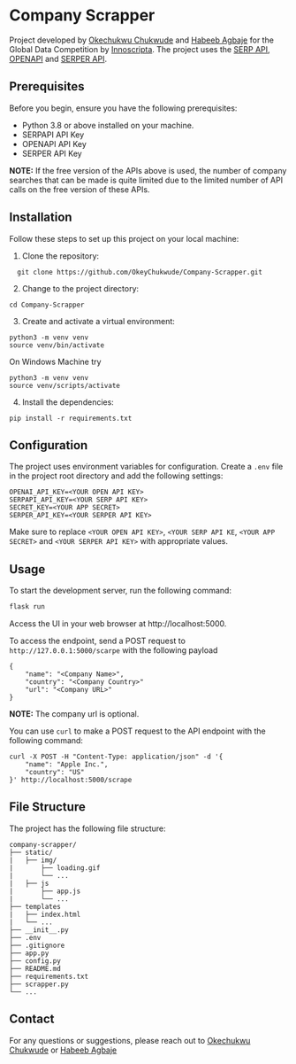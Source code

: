 # Company Scrapper
Project developed by [Okechukwu Chukwude](https://github.com/OkeyChukwude) and [Habeeb Agbaje](https://github.com/Hab-eeb) for  the Global Data Competition by [Innoscripta](https://www.innoscripta.com/en). The project uses the [SERP API](https://serpapi.com/), [OPENAPI](https://platform.openai.com/overview) and [SERPER API](https://serper.dev/dashboard). 


## Prerequisites
Before you begin, ensure you have the following prerequisites:
-  Python 3.8 or above installed on your machine.
-  SERPAPI API Key
-  OPENAPI API Key
-  SERPER API Key

__NOTE:__ If the free version of the APIs above is used, the number of company searches that can be made is quite limited due to the limited number of API calls on the free version of these APIs. 

## Installation
Follow these steps to set up this project on your local machine:

1. Clone the repository:
 ```shell
   git clone https://github.com/OkeyChukwude/Company-Scrapper.git
```

2. Change to the project directory:
```shell
cd Company-Scrapper
```

3. Create and activate a virtual environment:
```shell
python3 -m venv venv
source venv/bin/activate
```
On Windows Machine try
```shell
python3 -m venv venv
source venv/scripts/activate
```

4. Install the dependencies:
```shell
pip install -r requirements.txt
```
## Configuration
The project uses environment variables for configuration. Create a `.env` file in the project root directory and add the following settings:
```
OPENAI_API_KEY=<YOUR OPEN API KEY>
SERPAPI_API_KEY=<YOUR SERP API KEY>
SECRET_KEY=<YOUR APP SECRET>
SERPER_API_KEY=<YOUR SERPER API KEY>
```
Make sure to replace `<YOUR OPEN API KEY>`, `<YOUR SERP API KE`, `<YOUR APP SECRET>` and `<YOUR SERPER API KEY>` with appropriate values.

## Usage
To start the development server, run the following command:

```bash
flask run
```
Access the UI in your web browser at http://localhost:5000.

To access the endpoint, send a POST request to `http://127.0.0.1:5000/scarpe` with the following payload

```
{
    "name": "<Company Name>",
    "country": "<Company Country>"
    "url": "<Company URL>"
}
```
__NOTE:__ The company url is optional.

You can use `curl` to make a POST request to the API endpoint with the following command:
```
curl -X POST -H "Content-Type: application/json" -d '{
    "name": "Apple Inc.",
    "country": "US"
}' http://localhost:5000/scrape
```

## File Structure
The project has the following file structure:
```
company-scrapper/
├── static/
|   ├── img/
|       ├── loading.gif
|       └── ...
|   ├── js
|       ├── app.js
|       └── ...
├── templates
|   ├── index.html
|   └── ...
├── __init__.py
├── .env
├── .gitignore
├── app.py
├── config.py
├── README.md
├── requirements.txt
├── scrapper.py
└── ...

```

## Contact
For any questions or suggestions, please reach out to [Okechukwu Chukwude](https://github.com/OkeyChukwude) or [Habeeb Agbaje](https://github.com/Hab-eeb)
